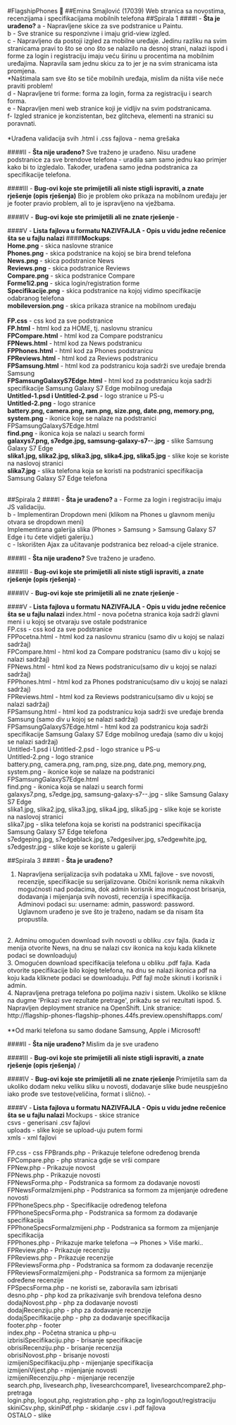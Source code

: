 #FlagshipPhones :iphone:
##Emina Smajlović (17039)
Web stranica sa novostima, recenzijama i specifikacijama mobilnih telefona
##Spirala 1
####I - <b>Šta je urađeno? </b>
a - Napravljene skice za sve podstranice u Paintu. </br>
b - Sve stranice su responzivne i imaju grid-view izgled. </br>
c - Napravljeno da postoji izgled za mobilne uređaje. Jedinu razliku na svim stranicama pravi to što se ono što se nalazilo na desnoj strani, nalazi ispod i forme za login i registraciju imaju veću širinu u procentima na mobilnim uređajima. Napravila sam jednu skicu za to jer je na svim stranicama ista promjena.</br>
*Naštimala sam sve što se tiče mobilnih uređaja, mislim da ništa više neće praviti problem!</br>
d - Napravljene tri forme: forma za login, forma za registraciju i search forma. </br>
e - Napravljen meni web stranice koji je vidljiv na svim podstranicama. </br>
f- Izgled stranice je konzistentan, bez glitcheva, elementi na stranici su poravnati.</br>
</br>
*Urađena validacija svih .html i .css fajlova - nema grešaka</br>

####II - <b>Šta nije urađeno? </b>
Sve traženo je urađeno. Nisu urađene podstranice za sve brendove telefona - uradila sam samo jednu kao primjer kako bi to izgledalo. Također, urađena samo jedna podstranica za specifikacije telefona. </br>

####III - <b>Bug-ovi koje ste primijetili ali niste stigli ispraviti, a znate rješenje (opis rješenja)</b>
Bio je problem oko prikaza na mobilnom uređaju jer je footer pravio problem, ali to je ispravljeno na vježbama.</br>
 
####IV -  <b>Bug-ovi koje ste primijetili ali ne znate rješenje </b>
-</br>

####V -<b> Lista fajlova u formatu NAZIVFAJLA - Opis u vidu jedne rečenice šta se u fajlu nalazi </b>
####<b>Mockups</b>:  </br>
<b>Home.png</b> - skica naslovne stranice </br>
<b>Phones.png</b> - skica podstranice na kojoj se bira brend telefona </br>
<b>News.png</b> - skica podstranice News </br>
<b>Reviews.png</b> - skica podstranice Reviews </br>
<b>Compare.png</b> - skica podstranice Compare </br>
<b>Forme1i2.png</b> - skica login/registration forme </br>
<b>Specifikacije.png</b> - skica podstranice na kojoj vidimo specifikacije odabranog telefona </br>
<b>mobileversion.png</b> - skica prikaza stranice na mobilnom uređaju </br></br>
<b>FP.css</b> - css kod za sve podstranice </br>
<b>FP.html</b> - html kod za HOME, tj. naslovnu stranicu </br>
<b>FPCompare.html</b> - html kod za Compare podstranicu </br>
<b>FPNews.html</b> - html kod za News podstranicu </br>
<b>FPPhones.html</b> - html kod za Phones podstranicu </br>
<b>FPReviews.html</b> - html kod za Reviews podstranicu </br>
<b>FPSamsung.html</b> - html kod za podstranicu koja sadrži sve uređaje brenda Samsung </br>
<b>FPSamsungGalaxyS7Edge.html</b> - html kod za podstranicu koja sadrži specifikacije Samsung Galaxy S7 Edge mobilnog uređaja </br> 
<b>Untitled-1.psd i Untitled-2.psd</b> - logo stranice u PS-u </br>
<b>Untitled-2.png</b> - logo stranice </br>
<b>battery.png, camera.png, ram.png, size.png, date.png, memory.png, system.png</b> - ikonice koje se nalaze na podstranici FPSamsungGalaxyS7Edge.html  </br>
<b>find.png</b> - ikonica koja se nalazi u search formi </br>
<b>galaxys7.png, s7edge.jpg, samsung-galaxy-s7--.jpg</b> - slike Samsung Galaxy S7 Edge  </br>
<b>slika1.jpg, slika2.jpg, slika3.jpg, slika4.jpg, slika5.jpg</b> - slike koje se koriste na naslovoj stranici  </br>
<b>slika7.jpg</b> - slika telefona koja se koristi na podstranici specifikacija Samsung Galaxy S7 Edge telefona</br></br>

##Spirala 2
####I - <b>Šta je urađeno? </b>
a - Forme za login i registraciju imaju JS validaciju. </br>
b - Implementiran Dropdown meni (klikom na Phones u glavnom meniju otvara se dropdown meni) </br>
Implementirana galerija slika (Phones > Samsung > Samsung Galaxy S7 Edge i tu ćete vidjeti galeriju.)</br>
c - Iskorišten Ajax za učitavanje podstranica bez reload-a cijele stranice.</br>

####II - <b>Šta nije urađeno? </b>
Sve traženo je urađeno. </br>

####III - <b>Bug-ovi koje ste primijetili ali niste stigli ispraviti, a znate rješenje (opis rješenja)</b>
-</br>
 
####IV -  <b>Bug-ovi koje ste primijetili ali ne znate rješenje </b>
-</br>

####V -<b> Lista fajlova u formatu NAZIVFAJLA - Opis u vidu jedne rečenice šta se u fajlu nalazi </b>
index.html - nova početna stranica koja sadrži glavni meni i u kojoj se otvaraju sve ostale podstranice</br>
FP.css - css kod za sve podstranice </br>
FPPocetna.html - html kod za naslovnu stranicu (samo div u kojoj se nalazi sadržaj) </br>
FPCompare.html - html kod za Compare podstranicu (samo div u kojoj se nalazi sadržaj)</br>
FPNews.html - html kod za News podstranicu(samo div u kojoj se nalazi sadržaj) </br>
FPPhones.html - html kod za Phones podstranicu(samo div u kojoj se nalazi sadržaj) </br>
FPReviews.html - html kod za Reviews podstranicu(samo div u kojoj se nalazi sadržaj) </br>
FPSamsung.html - html kod za podstranicu koja sadrži sve uređaje brenda Samsung (samo div u kojoj se nalazi sadržaj)</br>
FPSamsungGalaxyS7Edge.html - html kod za podstranicu koja sadrži specifikacije Samsung Galaxy S7 Edge mobilnog uređaja (samo div u kojoj se nalazi sadržaj)</br> 
Untitled-1.psd i Untitled-2.psd - logo stranice u PS-u </br>
Untitled-2.png - logo stranice </br>
battery.png, camera.png, ram.png, size.png, date.png, memory.png, system.png - ikonice koje se nalaze na podstranici FPSamsungGalaxyS7Edge.html  </br>
find.png - ikonica koja se nalazi u search formi </br>
galaxys7.png, s7edge.jpg, samsung-galaxy-s7--.jpg - slike Samsung Galaxy S7 Edge  </br>
slika1.jpg, slika2.jpg, slika3.jpg, slika4.jpg, slika5.jpg - slike koje se koriste na naslovoj stranici  </br>
slika7.jpg - slika telefona koja se koristi na podstranici specifikacija Samsung Galaxy S7 Edge telefona</br>
s7edgeping.jpg, s7edgeblack.jpg, s7edgesilver.jpg, s7edgewhite.jpg, s7edgestr.jpg - slike koje se koriste u galeriji</br>

##Spirala 3
####I - <b>Šta je urađeno? </b>
1. Napravljena serijalizacija svih podataka u XML fajlove - sve novosti, recenzije, specifikacije su serijalizovane. Obični korisnik nema nikakvih mogućnosti nad podacima, dok admin korisnik ima mogućnost brisanja, dodavanja i mijenjanja svih novosti, recenzija i specifikacija. </br> Adminovi podaci su: username: admin, password: password. </br>
Uglavnom urađeno je sve što je traženo, nadam se da nisam šta propustila.
</br>
2. Adminu omogućen download svih novosti u obliku .csv fajla. (kada iz menija otvorite News, na dnu se nalazi csv ikonica na koju kada kliknete podaci se downloaduju) </br>
3. Omogućen download specifikacija telefona u obliku .pdf fajla. Kada otvorite specifikacije bilo kojeg telefona, na dnu se nalazi ikonica pdf na koju kada kliknete podaci se downloaduju. Pdf fajl može skinuti i korisnik i admin. </br>
4. Napravljena pretraga telefona po poljima naziv i sistem. Ukoliko se klikne na dugme 'Prikazi sve rezultate pretrage', prikažu se svi rezultati ispod.
5. Napravljen deployment stranice na OpenShift. Link stranice: </br>
http://flagship-phones-flagship-phones.44fs.preview.openshiftapps.com/
</br>
</br>
**Od marki telefona su samo dodane Samsung, Apple i Microsoft!

####II - <b>Šta nije urađeno? </b>
Mislim da je sve urađeno </br>

####III - <b>Bug-ovi koje ste primijetili ali niste stigli ispraviti, a znate rješenje (opis rješenja)</b>
/
</br>
 
####IV -  <b>Bug-ovi koje ste primijetili ali ne znate rješenje </b>
Primijetila sam da ukoliko dodam neku veliku sliku u novosti, dodavanje slike bude neuspješno iako prođe sve testove(veličina, format i slično).
-</br>

####V -<b> Lista fajlova u formatu NAZIVFAJLA - Opis u vidu jedne rečenice šta se u fajlu nalazi </b>
Mockups - skice stranice </br>
csvs - generisani .csv fajlovi </br>
uploads - slike koje se upload-uju putem formi </br>
xmls - xml fajlovi </br>
</br>
FP.css - css
FPBrands.php - Prikazuje telefone određenog brenda </br>
FPCompare.php - php stranica gdje se vrši compare </br>
FPNew.php - Prikazuje novost </br>
FPNews.php - Prikazuje novosti </br>
FPNewsForma.php - Podstranica sa formom za dodavanje novosti </br>
FPNewsFormaIzmijeni.php - Podstranica sa formom za mijenjanje određene novosti </br>
FPPhoneSpecs.php - Specifikacije određenog telefona </br>
FPPhoneSpecsForma.php - Podstranica sa formom za dodavanje specifikacija </br>
FPPhoneSpecsFormaIzmijeni.php - Podstranica sa formom za mijenjanje specifikacija </br>
FPPhones.php - Prikazuje marke telefona --> Phones > Više marki.. </br>
FPReview.php - Prikazuje recenziju </br>
FPReviews.php - Prikazuje recenzije </br>
FPReviewsForma.php - Podstranica sa formom za dodavanje recenzije </br>
FPReviewsFormaIzmijeni.php - Podstranica sa formom za mijenjanje određene recenzije </br>
FPSpecsForma.php - ne koristi se, zaboravila sam izbrisati </br>
desno.php - php kod za prikazivanje svih brendova telefona desno </br>
dodajNovost.php - php za dodavanje novosti </br>
dodajRecenziju.php - php za dodavanje recenzije </br>
dodajSpecifikacije.php - php za dodavanje specifikacija </br>
footer.php - footer </br>
index.php - Početna stranica u php-u</br>
izbrisiSpecifikaciju.php - brisanje specifikacije </br>
obrisiRecenziju.php - brisanje recenzija </br>
obrisiNovost.php - brisanje novosti </br>
izmijeniSpecifikaciju.php - mijenjanje specifikacija </br>
izmijeniVijest.php - mijenjanje novosti </br>
izmijeniRecenziju.php - mijenjanje recenzije </br>
search.php, livesearch.php, livesearchcompare1, livesearchcompare2.php- pretraga </br>
login.php, logout.php, registration.php - php za login/logout/registraciju </br>
skiniCsv.php, skiniPdf.php - skidanje .csv i .pdf fajlova </br>
OSTALO - slike </br>






